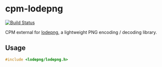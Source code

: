 cpm-lodepng
===========

[![Build Status](https://travis-ci.org/iauns/cpm-lodepng.png)](https://travis-ci.org/iauns/cpm-lodepng)

CPM external for [lodepng](http://lodev.org/lodepng/lodepng), a lightweight PNG encoding / decoding library.

Usage
-----

```c++
#include <lodepng/lodepng.h>
```

